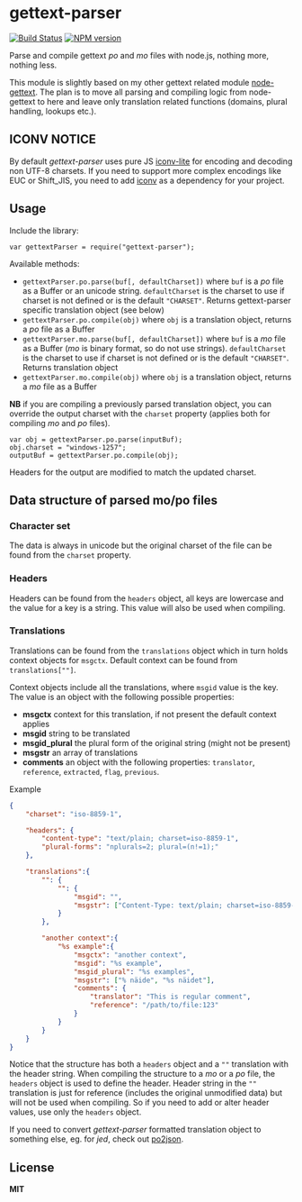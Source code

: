 gettext-parser
==============

[![Build Status](https://secure.travis-ci.org/andris9/gettext-parser.png)](http://travis-ci.org/andris9/gettext-parser)
[![NPM version](https://badge.fury.io/js/gettext-parser.png)](http://badge.fury.io/js/gettext-parser)

Parse and compile gettext *po* and *mo* files with node.js, nothing more, nothing less.

This module is slightly based on my other gettext related module [node-gettext](https://github.com/andris9/node-gettext). The plan is to move all parsing and compiling logic from node-gettext to here and leave only translation related functions (domains, plural handling, lookups etc.).

## ICONV NOTICE

By default *gettext-parser* uses pure JS [iconv-lite](https://github.com/ashtuchkin/iconv-lite) for encoding and decoding non UTF-8 charsets. If you need to support more complex encodings like EUC or Shift_JIS, you need to add [iconv](https://github.com/bnoordhuis/node-iconv) as a dependency for your project.

## Usage

Include the library:

    var gettextParser = require("gettext-parser");

Available methods:

  * `gettextParser.po.parse(buf[, defaultCharset])` where `buf` is a *po* file as a Buffer or an unicode string. `defaultCharset` is the charset to use if charset is not defined or is the default `"CHARSET"`. Returns gettext-parser specific translation object (see below)
  * `gettextParser.po.compile(obj)` where `obj` is a translation object, returns a *po* file as a Buffer
  * `gettextParser.mo.parse(buf[, defaultCharset])` where `buf` is a *mo* file as a Buffer (*mo* is binary format, so do not use strings). `defaultCharset` is the charset to use if charset is not defined or is the default `"CHARSET"`. Returns translation object
  * `gettextParser.mo.compile(obj)` where `obj` is a translation object, returns a *mo* file as a  Buffer

**NB** if you are compiling a previously parsed translation object, you can override the output charset with the `charset` property (applies both for compiling *mo* and *po* files).

    var obj = gettextParser.po.parse(inputBuf);
    obj.charset = "windows-1257";
    outputBuf = gettextParser.po.compile(obj);

Headers for the output are modified to match the updated charset.

## Data structure of parsed mo/po files

### Character set

The data is always in unicode but the original charset of the file can
be found from the `charset` property.

### Headers

Headers can be found from the `headers` object, all keys are lowercase and the value for a key is a string. This value will also be used when compiling.

### Translations

Translations can be found from the `translations` object which in turn holds context objects for `msgctx`. Default context can be found from `translations[""]`.

Context objects include all the translations, where `msgid` value is the key. The value is an object with the following possible properties:

  * **msgctx** context for this translation, if not present the default context applies
  * **msgid** string to be translated
  * **msgid_plural** the plural form of the original string (might not be present)
  * **msgstr** an array of translations
  * **comments** an object with the following properties: `translator`, `reference`, `extracted`, `flag`, `previous`.

Example

```json
{
	"charset": "iso-8859-1",

    "headers": {
        "content-type": "text/plain; charset=iso-8859-1",
        "plural-forms": "nplurals=2; plural=(n!=1);"
    },

    "translations":{
    	"": {
			"": {
                "msgid": "",
                "msgstr": ["Content-Type: text/plain; charset=iso-8859-1\n..."]
			}
		},

    	"another context":{
			"%s example":{
				"msgctx": "another context",
				"msgid": "%s example",
				"msgid_plural": "%s examples",
				"msgstr": ["% näide", "%s näidet"],
				"comments": {
					"translator": "This is regular comment",
					"reference": "/path/to/file:123"
				}
			}
		}
    }
}
```

Notice that the structure has both a `headers` object and a `""` translation with the header string. When compiling the structure to a *mo* or a *po* file, the `headers` object is used to define the header. Header string in the `""` translation is just for reference (includes the original unmodified data) but will not be used when compiling. So if you need to add or alter header values, use only the `headers` object.

If you need to convert *gettext-parser* formatted translation object to something else, eg. for *jed*, check out [po2json](https://github.com/mikeedwards/po2json).

## License

**MIT**

